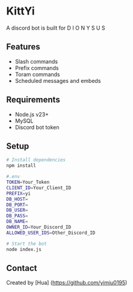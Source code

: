 # KittYi

A discord bot is built for D I O N Y S U S


## Features

- Slash commands
- Prefix commands
- Toram commands
- Scheduled messages and embeds


## Requirements

- Node.js v23+
- MySQL
- Discord bot token


## Setup

```bash
# Install dependencies
npm install

#.env
TOKEN=Your_Token
CLIENT_ID=Your_Client_ID
PREFIX=yi
DB_HOST=
DB_PORT=
DB_USER=
DB_PASS=
DB_NAME=
OWNER_ID=Your_Discord_ID
ALLOWED_USER_IDS=Other_Discord_ID

# Start the bot
node index.js
```


## Contact
Created by [Hua] (https://github.com/yimiu0195)